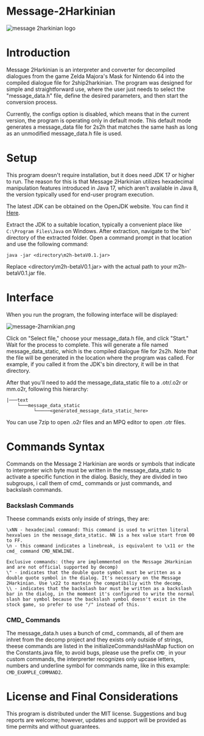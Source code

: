 # Message-2Harkinian

![message 2harkinian logo](https://i.postimg.cc/FRNsY9BY/message.png)

# Introduction

Message 2Harkinian is an interpreter and converter for decompiled dialogues from the game Zelda Majora's Mask for Nintendo 64 into the compiled dialogue file for 2ship2harkinian. The program was designed for simple and straightforward use, where the user just needs to select the "message_data.h" file, define the desired parameters, and then start the conversion process.

Currently, the configs option is disabled, which means that in the current version, the program is operating only in default mode. This default mode generates a message_data file for 2s2h that matches the same hash as long as an unmodified message_data.h file is used.

# Setup

This program doesn't require installation, but it does need JDK 17 or higher to run. The reason for this is that Message 2Harkinian utilizes hexadecimal manipulation features introduced in Java 17, which aren't available in Java 8, the version typically used for end-user program execution.

The latest JDK can be obtained on the OpenJDK website. You can find it [Here](https://jdk.java.net/).

Extract the JDK to a suitable location, typically a convenient place like `C:\Program Files\Java` on Windows. After extraction, navigate to the 'bin' directory of the extracted folder. Open a command prompt in that location and use the following command:

```
java -jar <directory\m2h-betaV0.1.jar>
```

Replace <directory\m2h-betaV0.1.jar> with the actual path to your m2h-betaV0.1.jar file.

# Interface

When you run the program, the following interface will be displayed:

![message-2harnikian.png](https://i.postimg.cc/wvY85hFq/message-2harnikian.png)

Click on "Select file," choose your message_data.h file, and click "Start." Wait for the process to complete. This will generate a file named message_data_static, which is the compiled dialogue file for 2s2h. Note that the file will be generated in the location where the program was called. For example, if you called it from the JDK's bin directory, it will be in that directory.

After that you'll need to add the message_data_static file to a .otr/.o2r or mm.o2r, following this hierarchy:

```
|───text
    └───message_data_static
          └─────<generated_message_data_static_here>

```

You can use 7zip to open .o2r files and an MPQ editor to open .otr files.

# Commands Syntax

Commands on the Message 2 Harkinian are words or symbols that indicate to interpreter wich byte must be written in the message_data_static to activate a specific function in the dialog. Basicly, they are divided in two subgroups, i call them of cmd_ commands or just commands, and backslash commands.

### Backslash Commands
Theese commands exists only inside of strings, they are:

```
\xNN - hexadecimal command: This command is used to written literal hexvalues in the message_data_static. NN is a hex value start from 00 to FF.
\n - this command indicates a linebreak, is equivalent to \x11 or the cmd_ command CMD_NEWLINE.

Exclusive commands: (they are implemmented on the Message 2Harkinian and are not official supported by decomp)
\" - indicates that the double quote symbol must be written as a double quote symbol in the dialog. It's necessary on the Message 2Harkinian. Use \x22 to mantein the compatibiliy with the decomp.
\\ - indicates that the backslash bar must be written as a backslash bar in the dialog, in the momment it's configured to write the normal slash bar symbol because the backslash symbol doesn't exist in the stock game, so prefer to use "/" instead of this.
```

### CMD_ Commands
The message_data.h uses a bunch of cmd_ commands, all of them are inhret from the decomp project and they exists only outside of strings, theese commands are listed in the initializeCommandsHashMap fuction on the Constants.java file, to avoid bugs, please use the prefix `CMD_` in your custom commands, the interprerter recognizes only upcase letters, numbers and underline symbol for commands name, like in this example: `CMD_EXAMPLE_COMMAND2`.

# License and Final Considerations

This program is distributed under the MIT license. Suggestions and bug reports are welcome; however, updates and support will be provided as time permits and without guarantees.
